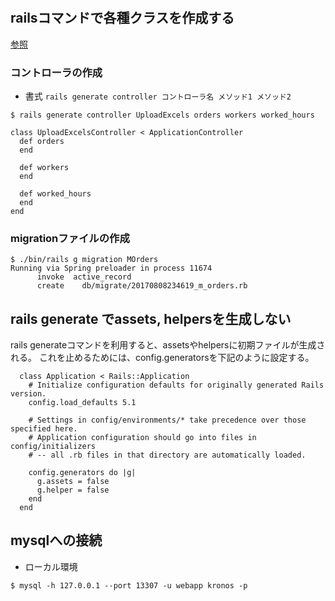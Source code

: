 #

## railsコマンドで各種クラスを作成する
[参照](https://railsguides.jp/command_line.html#rails-generate)

### コントローラの作成
+ 書式
`rails generate controller コントローラ名 メソッド1 メソッド2`

```
$ rails generate controller UploadExcels orders workers worked_hours

class UploadExcelsController < ApplicationController
  def orders
  end

  def workers
  end

  def worked_hours
  end
end

```

### migrationファイルの作成

```
$ ./bin/rails g migration MOrders
Running via Spring preloader in process 11674
      invoke  active_record
      create    db/migrate/20170808234619_m_orders.rb
```


## rails generate でassets, helpersを生成しない
rails generateコマンドを利用すると、assetsやhelpersに初期ファイルが生成される。
これを止めるためには、config.generatorsを下記のように設定する。


```
  class Application < Rails::Application
    # Initialize configuration defaults for originally generated Rails version.
    config.load_defaults 5.1

    # Settings in config/environments/* take precedence over those specified here.
    # Application configuration should go into files in config/initializers
    # -- all .rb files in that directory are automatically loaded.

    config.generators do |g|
      g.assets = false
      g.helper = false
    end
  end
```

## mysqlへの接続
+ ローカル環境
```
$ mysql -h 127.0.0.1 --port 13307 -u webapp kronos -p
```